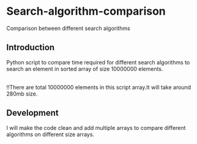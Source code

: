 # Search-algorithm-comparison
  Comparison between different search algorithms
  
## Introduction
Python script to compare time required for different search algorithms to search an element in sorted array of size 10000000
elements.<br><br>

!!There are total 10000000 elements in this script array.It will take around 280mb size.

## Development
I will make the code clean and add multiple arrays to compare different algorithms on different size arrays.

